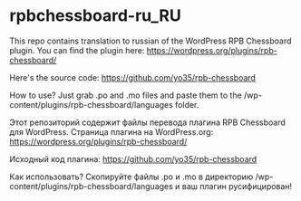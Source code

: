 # rpbchessboard-ru_RU
This repo contains translation to russian of the WordPress RPB Chessboard plugin. You can find the plugin here: https://wordpress.org/plugins/rpb-chessboard/

Here's the source code: https://github.com/yo35/rpb-chessboard

How to use? Just grab .po and .mo files and paste them to the /wp-content/plugins/rpb-chessboard/languages folder.

Этот репозиторий содержит файлы перевода плагина RPB Chessboard для WordPress. Страница плагина на WordPress.org: https://wordpress.org/plugins/rpb-chessboard/

Исходный код плагина: https://github.com/yo35/rpb-chessboard

Как использовать? Скопируйте файлы .po и .mo в директорию /wp-content/plugins/rpb-chessboard/languages и ваш плагин русифицирован!
